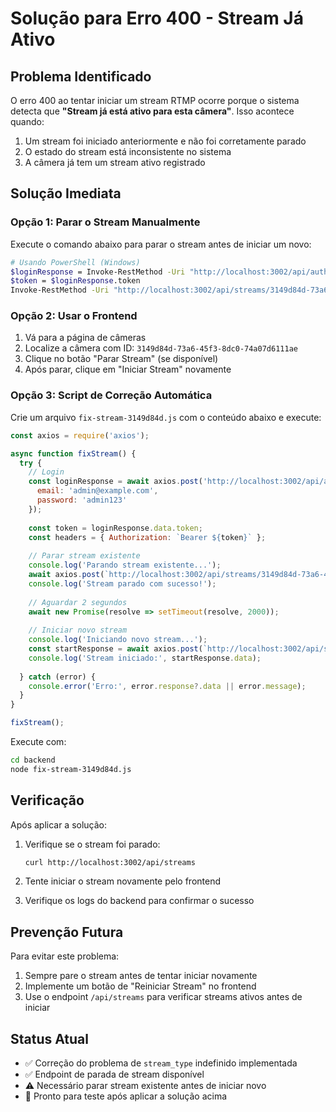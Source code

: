 # Solução para Erro 400 - Stream Já Ativo

## Problema Identificado
O erro 400 ao tentar iniciar um stream RTMP ocorre porque o sistema detecta que **"Stream já está ativo para esta câmera"**. Isso acontece quando:

1. Um stream foi iniciado anteriormente e não foi corretamente parado
2. O estado do stream está inconsistente no sistema
3. A câmera já tem um stream ativo registrado

## Solução Imediata

### Opção 1: Parar o Stream Manualmente
Execute o comando abaixo para parar o stream antes de iniciar um novo:

```bash
# Usando PowerShell (Windows)
$loginResponse = Invoke-RestMethod -Uri "http://localhost:3002/api/auth/login" -Method Post -ContentType "application/json" -Body '{"email":"admin@example.com","password":"admin123"}'
$token = $loginResponse.token
Invoke-RestMethod -Uri "http://localhost:3002/api/streams/3149d84d-73a6-45f3-8dc0-74a07d6111ae/stop" -Method Post -Headers @{Authorization="Bearer $token"}
```

### Opção 2: Usar o Frontend
1. Vá para a página de câmeras
2. Localize a câmera com ID: `3149d84d-73a6-45f3-8dc0-74a07d6111ae`
3. Clique no botão "Parar Stream" (se disponível)
4. Após parar, clique em "Iniciar Stream" novamente

### Opção 3: Script de Correção Automática
Crie um arquivo `fix-stream-3149d84d.js` com o conteúdo abaixo e execute:

```javascript
const axios = require('axios');

async function fixStream() {
  try {
    // Login
    const loginResponse = await axios.post('http://localhost:3002/api/auth/login', {
      email: 'admin@example.com',
      password: 'admin123'
    });
    
    const token = loginResponse.data.token;
    const headers = { Authorization: `Bearer ${token}` };
    
    // Parar stream existente
    console.log('Parando stream existente...');
    await axios.post(`http://localhost:3002/api/streams/3149d84d-73a6-45f3-8dc0-74a07d6111ae/stop`, {}, { headers });
    console.log('Stream parado com sucesso!');
    
    // Aguardar 2 segundos
    await new Promise(resolve => setTimeout(resolve, 2000));
    
    // Iniciar novo stream
    console.log('Iniciando novo stream...');
    const startResponse = await axios.post(`http://localhost:3002/api/streams/3149d84d-73a6-45f3-8dc0-74a07d6111ae/start`, {}, { headers });
    console.log('Stream iniciado:', startResponse.data);
    
  } catch (error) {
    console.error('Erro:', error.response?.data || error.message);
  }
}

fixStream();
```

Execute com:
```bash
cd backend
node fix-stream-3149d84d.js
```

## Verificação
Após aplicar a solução:

1. Verifique se o stream foi parado:
   ```bash
   curl http://localhost:3002/api/streams
   ```

2. Tente iniciar o stream novamente pelo frontend

3. Verifique os logs do backend para confirmar o sucesso

## Prevenção Futura
Para evitar este problema:

1. Sempre pare o stream antes de tentar iniciar novamente
2. Implemente um botão de "Reiniciar Stream" no frontend
3. Use o endpoint `/api/streams` para verificar streams ativos antes de iniciar

## Status Atual
- ✅ Correção do problema de `stream_type` indefinido implementada
- ✅ Endpoint de parada de stream disponível
- ⚠️ Necessário parar stream existente antes de iniciar novo
- 🔄 Pronto para teste após aplicar a solução acima
